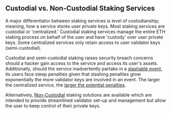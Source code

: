 


## Custodial vs. Non-Custodial Staking Services

A major differentiator between staking services is level of custodianship; meaning, how a service stores user private keys. Most staking services are custodial or 'centralized.' Custodial staking services manage the entire ETH staking process on behalf of the user and have 'custody' over user private keys. Some centralized services only retain access to user validator keys (semi-custodial).

Custodial and semi-custodial staking raises security breach concerns should a hacker gain access to the service and access its user's assets. Additionally, should the service inadvertently partake in a [slashable event](https://www.bloxstaking.com/blog/ethereum-2-0/understanding-eth2-slashing-preventative-measures/), its users face steep penalties given that slashing penalties grow exponentially the more validator keys are involved in an event. The larger the centralized service, the [larger the potential penalties](https://www.bloxstaking.com/documents/eth2/#custodial-staking-risks).

Alternatively, [Non-Custodial](https://www.bloxstaking.com/documents/eth2/#non-custodial-staking) staking solutions are available which are intended to provide streamlined validator set-up and management but allow the user to keep control of their private keys.
